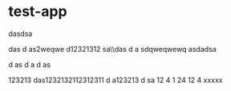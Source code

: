 # test-app


dasdsa

das
d
as2weqwe
d12321312
sa\\\das
d
a
sdqweqwewq
asdadsa

d
as
d
a
d
as

123213
das1232132112312311
d
a123213
d
sa
12
4
1
24
12
4
xxxxx